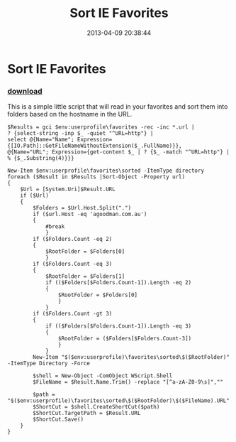 ﻿---
pid:            4096
poster:         Jeff Patton
title:          Sort IE Favorites
date:           2013-04-09 20:38:44
format:         posh
parent:         0
parent:         0

---

# Sort IE Favorites

### [download](4096.ps1)

This is a simple little script that will read in your favorites and sort them into folders based on the hostname in the URL.

```posh
$Results = gci $env:userprofile\favorites -rec -inc *.url |
? {select-string -inp $_ -quiet "^URL=http"} |
select @{Name="Name"; Expression={[IO.Path]::GetFileNameWithoutExtension($_.FullName)}},
@{Name="URL"; Expression={get-content $_ | ? {$_ -match "^URL=http"} | % {$_.Substring(4)}}}

New-Item $env:userprofile\favorites\sorted -ItemType directory
foreach ($Result in $Results |Sort-Object -Property url)
{
    $Url = [System.Uri]$Result.URL
    if ($Url)
    {
        $Folders = $Url.Host.Split(".")
        if ($url.Host -eq 'agoodman.com.au')
        {
            #break
            }
        if ($Folders.Count -eq 2)
        {
            $RootFolder = $Folders[0]
            }
        if ($Folders.Count -eq 3)
        {
            $RootFolder = $Folders[1]
            if (($Folders[$Folders.Count-1]).Length -eq 2)
            {
                $RootFolder = $Folders[0]
                }
            }
        if ($Folders.Count -gt 3)
        {
            if (($Folders[$Folders.Count-1]).Length -eq 3)
            {
                $RootFolder = ($Folders[$Folders.Count-3])
                }
            }
        New-Item "$($env:userprofile)\favorites\sorted\$($RootFolder)" -ItemType Directory -Force

        $shell = New-Object -ComObject WScript.Shell
        $FileName = $Result.Name.Trim() -replace "[^a-zA-Z0-9\s]",""

        $path = "$($env:userprofile)\favorites\sorted\$($RootFolder)\$($FileName).URL"
        $ShortCut = $shell.CreateShortCut($path)
        $ShortCut.TargetPath = $Result.URL
        $ShortCut.Save()
    }
}
```
